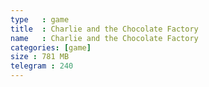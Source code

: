 ```yaml
---
type   : game
title  : Charlie and the Chocolate Factory
name   : Charlie and the Chocolate Factory
categories: [game]
size : 781 MB
telegram : 240
---
```



